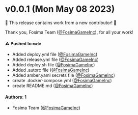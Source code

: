 # v0.0.1 (Mon May 08 2023)

:tada: This release contains work from a new contributor! :tada:

Thank you, Fosima Team  ([@FosimaGameInc](https://github.com/FosimaGameInc)), for all your work!

#### ⚠️ Pushed to `main`

- Added deploy.yml file ([@FosimaGameInc](https://github.com/FosimaGameInc))
- Added release.yml file ([@FosimaGameInc](https://github.com/FosimaGameInc))
- Added deploy.sh file ([@FosimaGameInc](https://github.com/FosimaGameInc))
- Added .autorc file ([@FosimaGameInc](https://github.com/FosimaGameInc))
- Added amber.yaml secrets file ([@FosimaGameInc](https://github.com/FosimaGameInc))
- create .docker-compose.yml ([@FosimaGameInc](https://github.com/FosimaGameInc))
- create README.md ([@FosimaGameInc](https://github.com/FosimaGameInc))

#### Authors: 1

- Fosima Team  ([@FosimaGameInc](https://github.com/FosimaGameInc))
